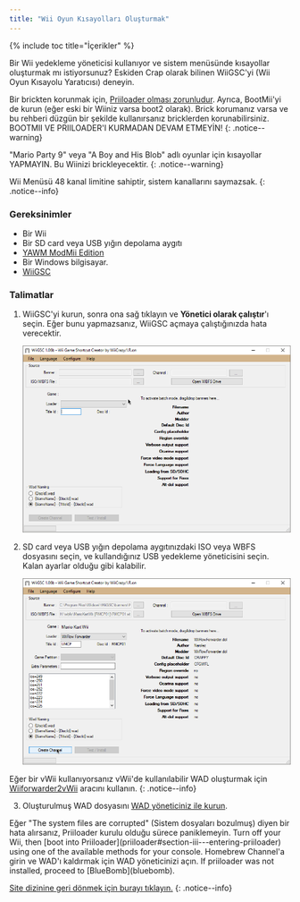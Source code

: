 ```yaml
---
title: "Wii Oyun Kısayolları Oluşturmak"
---
```


{% include toc title="İçerikler" %}

Bir Wii yedekleme yöneticisi kullanıyor ve sistem menüsünde kısayollar oluşturmak mı istiyorsunuz? Eskiden Crap olarak bilinen WiiGSC'yi (Wii Oyun Kısayolu Yaratıcısı) deneyin.

Bir brickten korunmak için, [Priiloader olması zorunludur](/priiloader). Ayrıca, BootMii'yi de kurun (eğer eski bir Wiiniz varsa boot2 olarak). Brick korumanız varsa ve bu rehberi düzgün bir şekilde kullanırsanız bricklerden korunabilirsiniz. BOOTMII VE PRIILOADER'I KURMADAN DEVAM ETMEYİN!
{: .notice--warning}

"Mario Party 9" veya "A Boy and His Blob" adlı oyunlar için kısayollar YAPMAYIN. Bu Wiinizi brickleyecektir.
{: .notice--warning}

Wii Menüsü 48 kanal limitine sahiptir, sistem kanallarını saymazsak.
{: .notice--info}

### Gereksinimler

* Bir Wii
* Bir SD card veya USB yığın depolama aygıtı
* [YAWM ModMii Edition](yawmme)
* Bir Windows bilgisayar.
* [WiiGSC](https://wiidatabase.de/downloads/pc-tools/wiigsc-ehemals-crap/)

### Talimatlar

1. WiiGSC'yi kurun, sonra ona sağ tıklayın ve **Yönetici olarak çalıştır**'ı seçin. Eğer bunu yapmazsanız, WiiGSC açmaya çalıştığınızda hata verecektir.

    ![](/images/desktop-apps/wiigsc/wiigsc-home.png)

2. SD card veya USB yığın depolama aygıtınızdaki ISO veya WBFS dosyasını seçin, ve kullandığınız USB yedekleme yöneticisini seçin. Kalan ayarlar olduğu gibi kalabilir.

    ![](/images/desktop-apps/wiigsc/wiigsc-selection.png)

Eğer bir vWii kullanıyorsanız vWii'de kullanılabilir WAD oluşturmak için [Wiiforwarder2vWii](https://gbatemp.net/download/wiiforwarder2vwii-wii-forwarder-to-vwii-wii-u-forwarder-converter-beta-version.37254/) aracını kullanın.
{: .notice--info}

3. Oluşturulmuş WAD dosyasını [WAD yöneticiniz ile kurun](yawmme).

<div class="notice--info" markdown="1">
Eğer "The system files are corrupted" (Sistem dosyaları bozulmuş) diyen bir hata alırsanız, Priiloader kurulu olduğu sürece paniklemeyin. Turn off your Wii, then [boot into Priiloader](priiloader#section-iii---entering-priiloader) using one of the available methods for your console. Homebrew Channel'a girin ve WAD'ı kaldırmak için WAD yöneticinizi açın. If priiloader was not installed, proceed to [BlueBomb](bluebomb).
</div>

[Site dizinine geri dönmek için burayı tıklayın.](site-navigation)
{: .notice--info}
